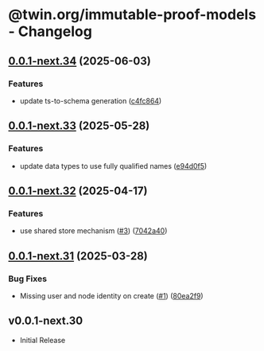 # @twin.org/immutable-proof-models - Changelog

## [0.0.1-next.34](https://github.com/twinfoundation/immutable-proof/compare/immutable-proof-models-v0.0.1-next.33...immutable-proof-models-v0.0.1-next.34) (2025-06-03)


### Features

* update ts-to-schema generation ([c4fc864](https://github.com/twinfoundation/immutable-proof/commit/c4fc8646e7b8ee040d356f7f0f3b2d6f4ac63e40))

## [0.0.1-next.33](https://github.com/twinfoundation/immutable-proof/compare/immutable-proof-models-v0.0.1-next.32...immutable-proof-models-v0.0.1-next.33) (2025-05-28)


### Features

* update data types to use fully qualified names ([e94d0f5](https://github.com/twinfoundation/immutable-proof/commit/e94d0f5db93856b5b59cfd34e55252fa13a7f4e0))

## [0.0.1-next.32](https://github.com/twinfoundation/immutable-proof/compare/immutable-proof-models-v0.0.1-next.31...immutable-proof-models-v0.0.1-next.32) (2025-04-17)


### Features

* use shared store mechanism ([#3](https://github.com/twinfoundation/immutable-proof/issues/3)) ([7042a40](https://github.com/twinfoundation/immutable-proof/commit/7042a40f0ef8b01463f07aeb1efae4f417162fa1))

## [0.0.1-next.31](https://github.com/twinfoundation/immutable-proof/compare/immutable-proof-models-v0.0.1-next.30...immutable-proof-models-v0.0.1-next.31) (2025-03-28)


### Bug Fixes

* Missing user and node identity on create ([#1](https://github.com/twinfoundation/immutable-proof/issues/1)) ([80ea2f9](https://github.com/twinfoundation/immutable-proof/commit/80ea2f901afc7531f4a522227a61e6fa1482484d))

## v0.0.1-next.30

- Initial Release
